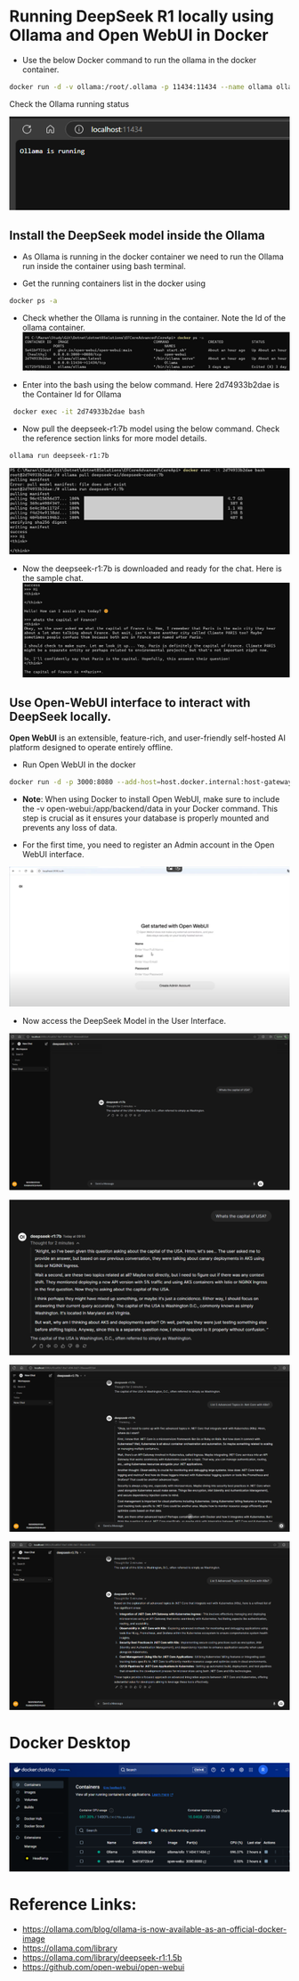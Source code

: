 # Running DeepSeek R1 locally using Ollama and Open WebUI in Docker

- Use the below Docker command to run the ollama in the docker container.

```bash
docker run -d -v ollama:/root/.ollama -p 11434:11434 --name ollama ollama/ollama
```

Check the Ollama running status

![alt text](images/image.png)

## Install the DeepSeek model inside the Ollama

- As Ollama is running in the docker container we need to run the Ollama run inside the container using bash terminal.

- Get the running containers list in the docker using 

```bash
docker ps -a
```
- Check whether the Ollama is running in the container. Note the Id of the ollama container.
![alt text](images/image-1.png)

- Enter into the bash using the below command. Here 2d74933b2dae is the Container Id for Ollama
```bash
 docker exec -it 2d74933b2dae bash
```

- Now pull the deepseek-r1:7b model using the below command. Check the reference section links for more model details.

```bash
ollama run deepseek-r1:7b
```
![alt text](images/image-2.png)

- Now the deepseek-r1:7b is downloaded and ready for the chat. Here is the sample chat.
![alt text](images/image-3.png)

## Use Open-WebUI interface to interact with DeepSeek locally.

**Open WebUI** is an extensible, feature-rich, and user-friendly self-hosted AI platform designed to operate entirely offline.

- Run Open WebUI in the docker

```bash
docker run -d -p 3000:8080 --add-host=host.docker.internal:host-gateway -v open-webui:/app/backend/data --name open-webui --restart always ghcr.io/open-webui/open-webui:main
```
- **Note**: When using Docker to install Open WebUI, make sure to include the -v open-webui:/app/backend/data in your Docker command. This step is crucial as it ensures your database is properly mounted and prevents any loss of data.

- For the first time, you need to register an Admin account in the Open WebUI interface.

![alt text](images/image-6.png)

- Now access the DeepSeek Model in the User Interface.

![alt text](images/image-4.png)

![alt text](images/image-5.png)

![alt text](images/image-8.png)

![alt text](images/image-9.png)

# Docker Desktop

![alt text](images/image-7.png)


# Reference Links:
- https://ollama.com/blog/ollama-is-now-available-as-an-official-docker-image
- https://ollama.com/library
- https://ollama.com/library/deepseek-r1:1.5b
- https://github.com/open-webui/open-webui



